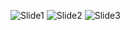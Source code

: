 ![Slide1](https://github.com/user-attachments/assets/c48e6ed1-e80a-4db3-b3cb-4e257051feec)
![Slide2](https://github.com/user-attachments/assets/fbc2f332-828c-43e2-b136-bdf993079683)
![Slide3](https://github.com/user-attachments/assets/fceb281c-e224-4537-860f-1f96c8477cce)
